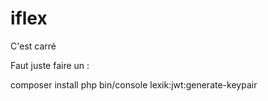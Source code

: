 # iflex


C'est carré

Faut juste faire un :

composer install
php bin/console lexik:jwt:generate-keypair
